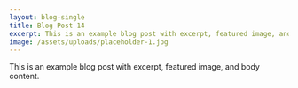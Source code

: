 ```yaml
---
layout: blog-single
title: Blog Post 14
excerpt: This is an example blog post with excerpt, featured image, and body content.
image: /assets/uploads/placeholder-1.jpg
---
```


This is an example blog post with excerpt, featured image, and body content.
